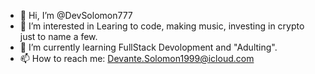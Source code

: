 - 👋 Hi, I’m @DevSolomon777
- 👀 I’m interested in Learing to code, making music, investing in crypto just to name a few.
- 🌱 I’m currently learning FullStack Devolopment and "Adulting".
- 📫 How to reach me: Devante.Solomon1999@icloud.com

<!---
DevSolomon777/DevSolomon777 is a ✨ special ✨ repository because its `README.md` (this file) appears on your GitHub profile.
You can click the Preview link to take a look at your changes.
--->
